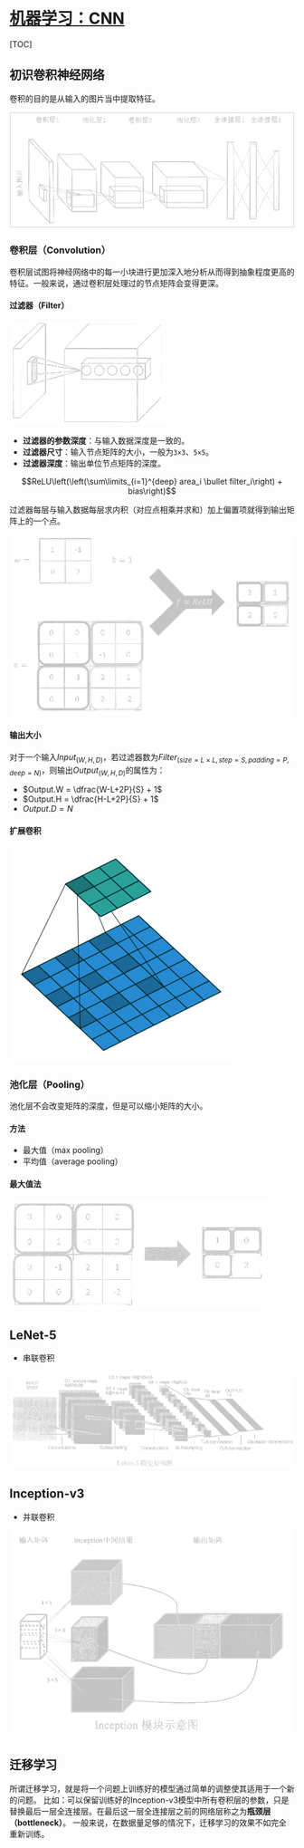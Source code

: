 <link rel='stylesheet' href='../../style/index.css'>
<script src='../../style/index.js'></script>

# [机器学习：CNN](./index.html)

[TOC]

## 初识卷积神经网络

卷积的目的是从输入的图片当中提取特征。

![](images/cnn.png)

### 卷积层（Convolution）

卷积层试图将神经网络中的每一小块进行更加深入地分析从而得到抽象程度更高的特征。一般来说，通过卷积层处理过的节点矩阵会变得更深。

#### 过滤器（Filter）

![](images/cnn_convolution.png)

- **过滤器的参数深度**：与输入数据深度是一致的。
- **过滤器尺寸**：输入节点矩阵的大小，一般为`3×3`、`5×5`。
- **过滤器深度**：输出单位节点矩阵的深度。

$$ReLU\left(\left(\sum\limits_{i=1}^{deep} area_i \bullet filter_i\right) + bias\right)$$

过滤器每层与输入数据每层求内积（<span class='hint'>对应点相乘并求和</span>）加上偏置项就得到输出矩阵上的一个点。

![](images/cnn_filter.png)

#### 输出大小

对于一个输入$Input_{(W, H, D)}$，若过滤器数为$Filter_{(size=L×L, step=S, padding=P, deep=N)}$，则输出$Output_{(W, H, D)}$的属性为：

- $Output.W = \dfrac{W-L+2P}{S} + 1$
- $Output.H = \dfrac{H-L+2P}{S} + 1$
- $Output.D = N$

#### 扩展卷积

<!-- https://www.cnblogs.com/yangperasd/p/7071657.html -->

![](images/cnn_dilation_rate.gif)

### 池化层（Pooling）

池化层不会改变矩阵的深度，但是可以缩小矩阵的大小。

#### 方法

- 最大值（max pooling）
- 平均值（average pooling）

#### 最大值法

![](images/cnn_pool-max.png)

## LeNet-5

- 串联卷积

![](images/cnn_lenet-5.png)

## Inception-v3

- 并联卷积

![](images/cnn_inception.png)

## 迁移学习

所谓迁移学习，就是将一个问题上训练好的模型通过简单的调整使其适用于一个新的问题。
比如：可以保留训练好的Inception-v3模型中所有卷积层的参数，只是替换最后一层全连接层。在最后这一层全连接层之前的网络层称之为**瓶颈层（bottleneck）**。
一般来说，在数据量足够的情况下，迁移学习的效果不如完全重新训练。